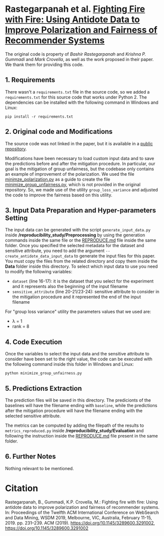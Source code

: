 # Rastegarpanah et al. [Fighting Fire with Fire: Using Antidote Data to Improve Polarization and Fairness of Recommender Systems](https://doi.org/10.1145/3289600.3291002)
The original code is property of *Bashir Rastegarpanah* and *Krishna P. Gummadi* and *Mark Crovella*, as well as the work proposed in their paper.
We thank them for providing this code.

## 1. Requirements
There wasn't a `requirements.txt` file in the source code, so we added a `requirements.txt` for this source code that works under Python 2.
The dependencies can be installed with the following command in Windows and Linux:
```shell script
pip install -r requirements.txt
```

## 2. Original code and Modifications
The source code was not linked in the paper, but it is available in a [public repository](https://github.com/rastegarpanah/antidote-data-framework).

Modifications have been necessary to load custom input data and to save the predictions before and after the mitigation procedure. In particular,
our goal is the mitigation of group unfairness, but the codebase only contains an example of improvement of the polarization. We used the file
[minimze_polarization.py](minimze_polarization.py) as a guide to create the file [minimize_group_unfairness.py](minimize_group_unfairness.py),
which is not provided in the original repository. So, we made use of the utility `group_loss_variance` and adjusted the code
to improve the fairness based on this utility.

## 3. Input Data Preparation and Hyper-parameters Setting
The input data can be generated with the script `generate_input_data.py` inside **/reproducibility_study/Preprocessing** by using the generation commands
inside the same file or the [REPRODUCE.md](../../Preprocessing/REPRODUCE.md) file inside the same folder. Once you specified the selected metadata for the dataset and sensitive attribute,
you need to add the argument `--create_antidote_data_input_data` to generate the input files for this paper. You must copy the files from the
related directory and copy them inside the **Data** folder inside this directory.
To select which input data to use you need to modify the following variables:
- `dataset` (line 16\-17): it is the dataset that you select for the experiment and it represents also the beginning of the input filename
- `sensitive_attribute` (line 20\-21/23\-24): sensitive attribute to consider in the mitigation procedure and it represented the end of the input filename

For "group loss variance" utility the parameters values that we used are:
- &#955; = 1
- rank = 8

## 4. Code Execution
Once the variables to select the input data and the sensitive attribute to consider have been set to the right value, the code can be executed with
the following command inside this folder in Windows and Linux:
```shell script
python minimize_group_unfairness.py
```

## 5. Predictions Extraction
The prediction files will be saved in this directory. The predicionts of the baselines will have the filename ending with `baseline`, while the predictions
after the mitigation procedure will have the filename ending with the selected sensitive attribute.

The metrics can be computed by adding the filepath of the results to `metrics_reproduced.py` inside **/reproducibility_study/Evaluation** and following
the instruction inside the [REPRODUCE.md](../../Evaluation/REPRODUCE.md) file present in the same folder.

## 6. Further Notes
Nothing relevant to be mentioned.

# Citation
Rastegarpanah, B., Gummadi, K.P.  Crovella, M.: Fighting fire with fire: Using antidote data to improve polarization and fairness of recommender systems.
In: Proceedings of the Twelfth ACM International Conference on WebSearch and Data Mining, WSDM 2019, Melbourne, VIC, Australia, February 11\-15, 2019.
pp. 231–239. ACM (2019). https://doi.org/10.1145/3289600.3291002, https://doi.org/10.1145/3289600.3291002
